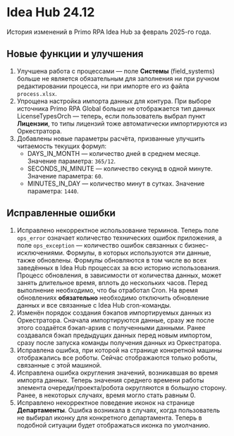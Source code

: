 # Idea Hub 24.12

История изменений в Primo RPA Idea Hub за февраль 2025-го года.


## Новые функции и улучшения

1. Улучшена работа с процессами — поле **Системы** (field_systems) больше не является обязательным для заполнения ни при ручном редактировании процесса, ни при импорте его из файла `process.xlsx`.
1. Упрощена настройка импорта данных для контура. При выборе источника Primo RPA Global больше не отображается тип данных LicenseTypesOrch — теперь, если пользователь выбрал пункт **Лицензии**, то типы лицензий тоже автоматически импортируются из Оркестратора.
1. Добавлены новые параметры расчёта, призванные улучшить читаемость текущих формул:
   * DAYS_IN_MONTH — количество дней в среднем месяце. Значение параметра: `365/12`.
   * SECONDS_IN_MINUTE — количество секунд в одной минуте. Значение параметра: `60`.
   * MINUTES_IN_DAY — количество минут в сутках. Значение параметра: `1440`.




## Исправленные ошибки

1. Исправлено некорректное использование терминов. Теперь поле `ops_error` означает количество технических ошибок приложения, а поле `ops_exception` — количество ошибок связанных с бизнес-исключениями. Формулы, в которых используются эти данные, также обновлены. Формулы обновляются в том числе во всех заведённых в Idea Hub процессах за всю историю использования. Процесс обновления, в зависимости от количества данных, может занять длительное время, вплоть до нескольких часов. Перед выполнение необходимо, что бы отработал Cron. На время обновлениях **обязательно** необходимо отключить обновление данных и все связанные с Idea Hub cron-команды.
1. Изменён порядок создания бэкапов импортируемых данных из Оркестратора. Сначала импортируются данные, сразу же после этого создаётся бэкап-архив с полученными данными. Ранее создавался бэкап предыдущих данных перед новым импортом, сразу после запуска команды получения данных из Оркестратора.  
1. Исправлена ошибка, при которой на странице конкретной машины отображались все роботы. Сейчас отображаются только роботы, связанные с этой машиной. 
1. Исправлена ошибка округления значений, возникавшая во время импорта данных. Теперь значения среднего времени работы элемента очереди/проекта/робота округляются в большую сторону. Ранее, в некоторых случаях, время могло стать равным 0. 
1. Исправлено некорректное поведение иконок на странице **Департаменты**. Ошибка возникала в случаях, когда пользователь не выбирал иконку для конкретного департамента. Теперь в подобной ситуации будет отображаться иконка по умолчанию.
